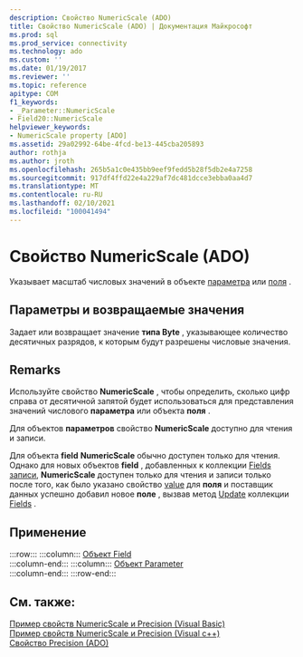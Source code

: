 ```yaml
---
description: Свойство NumericScale (ADO)
title: Свойство NumericScale (ADO) | Документация Майкрософт
ms.prod: sql
ms.prod_service: connectivity
ms.technology: ado
ms.custom: ''
ms.date: 01/19/2017
ms.reviewer: ''
ms.topic: reference
apitype: COM
f1_keywords:
- _Parameter::NumericScale
- Field20::NumericScale
helpviewer_keywords:
- NumericScale property [ADO]
ms.assetid: 29a02992-64be-4fcd-be13-445cba205893
author: rothja
ms.author: jroth
ms.openlocfilehash: 265b5a1c0e435bb9eef9fedd5b28f5db2e4a7258
ms.sourcegitcommit: 917df4ffd22e4a229af7dc481dcce3ebba0aa4d7
ms.translationtype: MT
ms.contentlocale: ru-RU
ms.lasthandoff: 02/10/2021
ms.locfileid: "100041494"
---
```

# <a name="numericscale-property-ado"></a>Свойство NumericScale (ADO)
Указывает масштаб числовых значений в объекте [параметра](./parameter-object.md) или [поля](./field-object.md) .  
  
## <a name="settings-and-return-values"></a>Параметры и возвращаемые значения  
 Задает или возвращает значение **типа Byte** , указывающее количество десятичных разрядов, к которым будут разрешены числовые значения.  
  
## <a name="remarks"></a>Remarks  
 Используйте свойство **NumericScale** , чтобы определить, сколько цифр справа от десятичной запятой будет использоваться для представления значений числового **параметра** или объекта **поля** .  
  
 Для объектов **параметров** свойство **NumericScale** доступно для чтения и записи.  
  
 Для объекта **field** **NumericScale** обычно доступен только для чтения. Однако для новых объектов **field** , добавленных к коллекции [Fields](./fields-collection-ado.md) [записи](./record-object-ado.md), **NumericScale** доступен только для чтения и записи только после того, как было указано свойство [value](./value-property-ado.md) для **поля** и поставщик данных успешно добавил новое **поле** , вызвав метод [Update](./update-method.md) коллекции [Fields](./fields-collection-ado.md) .  
  
## <a name="applies-to"></a>Применение  

:::row:::
    :::column:::
        [Объект Field](./field-object.md)  
    :::column-end:::
    :::column:::
        [Объект Parameter](./parameter-object.md)  
    :::column-end:::
:::row-end:::

## <a name="see-also"></a>См. также:  
 [Пример свойств NumericScale и Precision (Visual Basic)](./numericscale-and-precision-properties-example-vb.md)   
 [Пример свойств NumericScale и Precision (Visual c++)](./numericscale-and-precision-properties-example-vc.md)   
 [Свойство Precision (ADO)](./precision-property-ado.md)